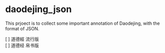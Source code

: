 # daodejing_json
This prjoect is to collect some important annotation of Daodejing, with the format of JSON.

[ ] 道德經 流行版  
[ ] 道德经 帛书版  
